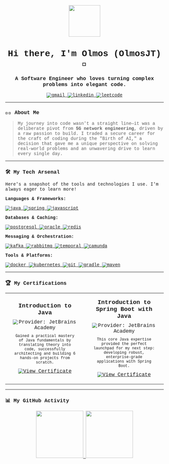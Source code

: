 <div style="font-family: 'JetBrains Mono', 'Fira Code', Consolas, 'Courier New', monospace;">

<div align="center">
  <img src="https://media4.giphy.com/media/v1.Y2lkPTc5MGI3NjExcHhhOHp3ampnNHVyNG1tdXE5dGhzc3VpcG9leDd2ZTA2NGZxcmJyZCZlcD12MV9pbnRlcm5hbF9naWZfYnlfaWQmY3Q9Zw/f4ztZcdm9Fi90vL4Zd/giphy.gif" width="100px" />
  <h1>
    Hi there, I'm Olmos (OlmosJT) 👋
  </h1>
  <h3>
    A Software Engineer who loves turning complex problems into elegant code.
  </h3>
</div>

<div align="center">
  <a href="mailto:olmosjt20@gmail.com">
    <img src="https://img.shields.io/badge/Gmail-D14836?style=for-the-badge&logo=gmail&logoColor=white" alt="gmail"/>
  </a>
  <a href="https://www.linkedin.com/in/olmosjt/" target="_blank">
    <img src="https://img.shields.io/badge/LinkedIn-0077B5?style=for-the-badge&logo=linkedin&logoColor=white" alt="linkedin"/>
  </a>
  <a href="https://leetcode.com/u/Olmos_JT/" target="_blank">
      <img src="https://img.shields.io/badge/-LeetCode-FFA116?style=for-the-badge&logo=LeetCode&logoColor=black" alt="leetcode"/>
  </a>
</div>

---

### 👨‍💻 About Me

> My journey into code wasn't a straight line—it was a deliberate pivot from **5G network engineering**, driven by a raw
> passion to build. I traded a secure career for the craft of coding during the "Birth of AI," a decision that gave me a
> unique perspective on solving real-world problems and an unwavering drive to learn every single day.

---

### 🛠️ My Tech Arsenal

Here's a snapshot of the tools and technologies I use. I'm always eager to learn more!

**Languages & Frameworks:**
<p>
  <a href="https://www.java.com" target="_blank" rel="noreferrer">
    <img src="https://img.shields.io/badge/Java-ED8B00?style=for-the-badge&logo=openjdk&logoColor=white" alt="java"/>
  </a>
  <a href="https://spring.io/" target="_blank" rel="noreferrer">
    <img src="https://img.shields.io/badge/Spring-6DB33F?style=for-the-badge&logo=spring&logoColor=white" alt="spring"/>
  </a>
  <a href="https://developer.mozilla.org/en-US/docs/Web/JavaScript" target="_blank" rel="noreferrer">
    <img src="https://img.shields.io/badge/JavaScript-F7DF1E?style=for-the-badge&logo=javascript&logoColor=black" alt="javascript"/>
  </a>
</p>

**Databases & Caching:**
<p>
  <a href="https://www.postgresql.org" target="_blank" rel="noreferrer">
    <img src="https://img.shields.io/badge/PostgreSQL-316192?style=for-the-badge&logo=postgresql&logoColor=white" alt="postgresql"/>
  </a>
  <a href="https://www.oracle.com/" target="_blank" rel="noreferrer">
    <img src="https://img.shields.io/badge/Oracle-F80000?style=for-the-badge&logo=oracle&logoColor=white" alt="oracle"/>
  </a>
  <a href="https://redis.io" target="_blank" rel="noreferrer">
    <img src="https://img.shields.io/badge/redis-%23DD0031.svg?style=for-the-badge&logo=redis&logoColor=white" alt="redis"/>
  </a>
</p>

**Messaging & Orchestration:**
<p>
  <a href="https://kafka.apache.org/" target="_blank" rel="noreferrer">
    <img src="https://img.shields.io/badge/Apache%20Kafka-000?style=for-the-badge&logo=apachekafka" alt="kafka"/>
  </a>
  <a href="https://www.rabbitmq.com" target="_blank" rel="noreferrer">
    <img src="https://img.shields.io/badge/RabbitMQ-FF6600?style=for-the-badge&logo=rabbitmq&logoColor=white" alt="rabbitmq"/>
  </a>
   <a href="https://temporal.io/" target="_blank" rel="noreferrer">
    <img src="https://img.shields.io/badge/Temporal-000000?style=for-the-badge&logo=temporal&logoColor=white" alt="temporal"/>
  </a>
  <a href="https://camunda.com/" target="_blank" rel="noreferrer">
    <img src="https://img.shields.io/badge/Camunda-26d07c?style=for-the-badge&logo=camunda&logoColor=white" alt="camunda"/>
  </a>
</p>

**Tools & Platforms:**
<p>
  <a href="https://www.docker.com/" target="_blank" rel="noreferrer">
    <img src="https://img.shields.io/badge/docker-%230db7ed.svg?style=for-the-badge&logo=docker&logoColor=white" alt="docker"/>
  </a>
  <a href="https://kubernetes.io" target="_blank" rel="noreferrer">
    <img src="https://img.shields.io/badge/kubernetes-%23326ce5.svg?style=for-the-badge&logo=kubernetes&logoColor=white" alt="kubernetes"/>
  </a>
  <a href="https://git-scm.com/" target="_blank" rel="noreferrer">
    <img src="https://img.shields.io/badge/git-%23F05033.svg?style=for-the-badge&logo=git&logoColor=white" alt="git"/>
  </a>
  <a href="https://gradle.org/" target="_blank" rel="noreferrer">
    <img src="https://img.shields.io/badge/Gradle-02303A.svg?style=for-the-badge&logo=Gradle&logoColor=white" alt="gradle"/>
  </a>
  <a href="https://maven.apache.org/" target="_blank" rel="noreferrer"> 
    <img src="https://img.shields.io/badge/Maven-C71A36?style=for-the-badge&logo=apache-maven&logoColor=white" alt="maven"/> 
  </a>
</p>

---

### 🏆 My Certifications

<table align="center">
  <tr>
    <td align="center" width="300">
      <div style="display: flex; flex-direction: column; align-items: center; text-align: center; gap: 12px; border: 1px solid var(--color-border-default); border-radius: 8px; padding: 16px; background-color: var(--color-canvas-subtle);">
        <div>
          <h3 style="margin-top: 0; margin-bottom: 10px; color: var(--color-fg-default);">Introduction to Java</h3>
          <img src="https://img.shields.io/badge/Provider-JetBrains%20Academy-000000?style=flat&logo=jetbrains&logoColor=white" alt="Provider: JetBrains Academy" />
          <p style="color: var(--color-fg-muted); font-size: 12px; margin-top: 10px; margin-bottom: 0;">
            Gained a practical mastery of Java fundamentals by translating theory into code, successfully architecting and building 6 hands-on projects from scratch.
          </p>
        </div>
        <a href="https://hyperskill.org/certificates/9763d0d1-15e0-4401-8da7-56607eeb7c88.pdf" target="_blank" rel="noreferrer">
          <img src="https://img.shields.io/badge/View%20Certificate-%E2%86%92-38bdae?style=for-the-badge" alt="View Certificate"/>
        </a>
      </div>
    </td>
    <td align="center" width="300">
      <div style="display: flex; flex-direction: column; align-items: center; text-align: center; gap: 12px; border: 1px solid var(--color-border-default); border-radius: 8px; padding: 16px; background-color: var(--color-canvas-subtle);">
        <div>
          <h3 style="margin-top: 0; margin-bottom: 10px; color: var(--color-fg-default);">Introduction to Spring Boot with Java</h3>
          <img src="https://img.shields.io/badge/Provider-JetBrains%20Academy-000000?style=flat&logo=jetbrains&logoColor=white" alt="Provider: JetBrains Academy" />
          <p style="color: var(--color-fg-muted); font-size: 12px; margin-top: 10px; margin-bottom: 0;">
            This core Java expertise provided the perfect launchpad for my next step: developing robust, enterprise-grade applications with Spring Boot.
          </p>
        </div>
        <a href="https://hyperskill.org/certificates/3466a4c8-ed73-4ccb-a504-c29fb131da5b.pdf" target="_blank" rel="noreferrer">
          <img src="https://img.shields.io/badge/View%20Certificate-%E2%86%92-38bdae?style=for-the-badge" alt="View Certificate"/>
        </a>
      </div>
    </td>
  </tr>
</table>

---

### 📊 My GitHub Activity

<div align="center">
  <a href="https://github.com/OlmosJT">
    <img height="150em" src="https://github-readme-stats.vercel.app/api?username=OlmosJT&show_icons=true&theme=tokyonight&include_all_commits=true&count_private=true"/>
    <img height="150em" src="https://github-readme-stats.vercel.app/api/top-langs/?username=OlmosJT&layout=compact&langs_count=7&theme=tokyonight"/>
  </a>
</div>

</div>
